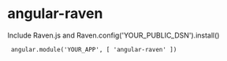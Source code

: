 # angular-raven
Include Raven.js and Raven.config('YOUR_PUBLIC_DSN').install()
<code><pre>
  angular.module('YOUR_APP', [
    'angular-raven'
  ])
</code></pre>
